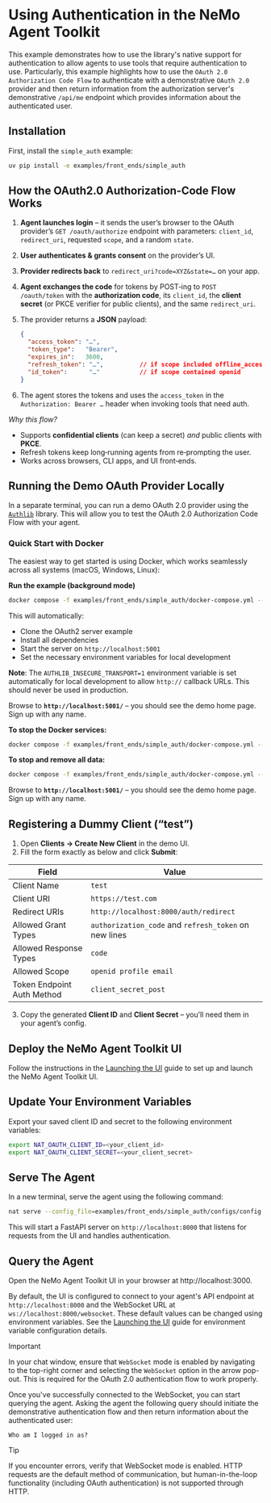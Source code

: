 <!--
SPDX-FileCopyrightText: Copyright (c) 2025, NVIDIA CORPORATION & AFFILIATES. All rights reserved.
SPDX-License-Identifier: Apache-2.0

Licensed under the Apache License, Version 2.0 (the "License");
you may not use this file except in compliance with the License.
You may obtain a copy of the License at

http://www.apache.org/licenses/LICENSE-2.0

Unless required by applicable law or agreed to in writing, software
distributed under the License is distributed on an "AS IS" BASIS,
WITHOUT WARRANTIES OR CONDITIONS OF ANY KIND, either express or implied.
See the License for the specific language governing permissions and
limitations under the License.
-->

# Using Authentication in the NeMo Agent Toolkit

This example demonstrates how to use the library's native support for authentication to allow agents to use tools that require
authentication to use. Particularly, this example highlights how to use the `OAuth 2.0 Authorization Code Flow` to authenticate
with a demonstrative `OAuth 2.0` provider and then return information from the authorization server's demonstrative `/api/me` endpoint
which provides information about the authenticated user.

## Installation

First, install the `simple_auth` example:

```bash
uv pip install -e examples/front_ends/simple_auth
```

## How the OAuth2.0 Authorization‑Code Flow Works

1. **Agent launches login** – it sends the user’s browser to the OAuth provider’s
   `GET /oauth/authorize` endpoint with parameters:
   `client_id`, `redirect_uri`, requested `scope`, and a random `state`.
2. **User authenticates & grants consent** on the provider’s UI.
3. **Provider redirects back** to `redirect_uri?code=XYZ&state=…` on your app.
4. **Agent exchanges the code** for tokens by POST‑ing to `POST /oauth/token`
   with the **authorization code**, its `client_id`, the **client secret** (or PKCE
   verifier for public clients), and the same `redirect_uri`.
5. The provider returns a **JSON** payload:

   ```json
   {
     "access_token": "…",
     "token_type":   "Bearer",
     "expires_in":   3600,
     "refresh_token": "…",          // if scope included offline_access
     "id_token":      "…"           // if scope contained openid
   }
   ```

6. The agent stores the tokens and uses the `access_token` in the
   `Authorization: Bearer …` header when invoking tools that need auth.

*Why this flow?*

- Supports **confidential clients** (can keep a secret) *and* public clients with **PKCE**.
- Refresh tokens keep long‑running agents from re‑prompting the user.
- Works across browsers, CLI apps, and UI front‑ends.

## Running the Demo OAuth Provider Locally

In a separate terminal, you can run a demo OAuth 2.0 provider using the [`Authlib`](https://docs.authlib.org/en/latest/)
library. This will allow you to test the OAuth 2.0 Authorization Code Flow with your agent.

### Quick Start with Docker

The easiest way to get started is using Docker, which works seamlessly across all systems (macOS, Windows, Linux):

**Run the example (background mode)**
```bash
docker compose -f examples/front_ends/simple_auth/docker-compose.yml --project-directory examples/front_ends/simple_auth up -d
```

This will automatically:

- Clone the OAuth2 server example
- Install all dependencies
- Start the server on `http://localhost:5001`
- Set the necessary environment variables for local development

**Note**: The `AUTHLIB_INSECURE_TRANSPORT=1` environment variable is set automatically for local development to allow `http://` callback URLs. This should never be used in production.

Browse to **`http://localhost:5001/`** – you should see the demo home page. Sign up with any name.

**To stop the Docker services:**

```bash
docker compose -f examples/front_ends/simple_auth/docker-compose.yml --project-directory examples/front_ends/simple_auth down
```

**To stop and remove all data:**

```bash
docker compose -f examples/front_ends/simple_auth/docker-compose.yml --project-directory examples/front_ends/simple_auth down -v
```

Browse to **`http://localhost:5001/`** – you should see the demo home page. Sign up with any name.

## Registering a Dummy Client (“test”)

1. Open **Clients → Create New Client** in the demo UI.
2. Fill the form exactly as below and click **Submit**:

| Field                      | Value                                                 |
|----------------------------|-------------------------------------------------------|
| Client Name                | `test`                                                |
| Client URI                 | `https://test.com`                                    |
| Redirect URIs              | `http://localhost:8000/auth/redirect`                 |
| Allowed Grant Types        | `authorization_code` and `refresh_token` on new lines |
| Allowed Response Types     | `code`                                                |
| Allowed Scope              | `openid profile email`                                |
| Token Endpoint Auth Method | `client_secret_post`                                  |

3. Copy the generated **Client ID** and **Client Secret** – you’ll need them in your agent’s config.

## Deploy the NeMo Agent Toolkit UI

Follow the instructions in the [Launching the UI](../../../docs/source/quick-start/launching-ui.md) guide to set up and launch the NeMo Agent Toolkit UI.

## Update Your Environment Variables

Export your saved client ID and secret to the following environment variables:

```bash
export NAT_OAUTH_CLIENT_ID=<your_client_id>
export NAT_OAUTH_CLIENT_SECRET=<your_client_secret>
```

## Serve The Agent

In a new terminal, serve the agent using the following command:

```bash
nat serve --config_file=examples/front_ends/simple_auth/configs/config.yml
```

This will start a FastAPI server on `http://localhost:8000` that listens for requests from the UI and
handles authentication.

## Query the Agent

Open the NeMo Agent Toolkit UI in your browser at http://localhost:3000.

By default, the UI is configured to connect to your agent's API endpoint at `http://localhost:8000` and the WebSocket URL at `ws://localhost:8000/websocket`. These default values can be changed using environment variables. See the [Launching the UI](../../../docs/source/quick-start/launching-ui.md) guide for environment variable configuration details.

> [!IMPORTANT]
> In your chat window, ensure that `WebSocket` mode is enabled by navigating to the top-right corner and selecting the `WebSocket` option in the arrow pop-out. This is required for the OAuth 2.0 authentication flow to work properly.

Once you've successfully connected to the WebSocket, you can start querying the agent. Asking the agent the following query should initiate the demonstrative authentication flow and then return information about the authenticated user:

```text
Who am I logged in as?
```

> [!TIP]
> If you encounter errors, verify that WebSocket mode is enabled. HTTP requests are the default method of communication, but human-in-the-loop functionality (including OAuth authentication) is not supported through HTTP.
